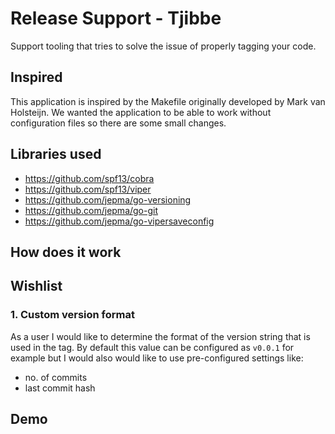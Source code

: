 # Release Support - Tjibbe

Support tooling that tries to solve the issue of properly tagging your code.

## Inspired

This application is inspired by the Makefile originally developed by Mark van Holsteijn. We wanted the application to be able to work without configuration files so there are some small changes.

## Libraries used

- https://github.com/spf13/cobra
- https://github.com/spf13/viper
- https://github.com/jepma/go-versioning
- https://github.com/jepma/go-git
- https://github.com/jepma/go-vipersaveconfig

## How does it work

## Wishlist

### 1. Custom version format

As a user I would like to determine the format of the version string that is used in the tag. By default this value can be configured as `v0.0.1` for example but I would also would like to use pre-configured settings like:

- no. of commits
- last commit hash

## Demo

